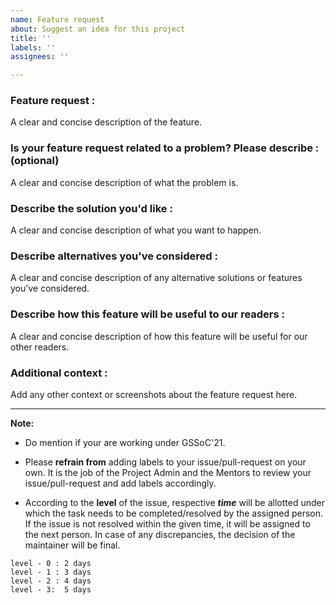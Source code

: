 ```yaml
---
name: Feature request
about: Suggest an idea for this project
title: ''
labels: ''
assignees: ''

---
```


### Feature request :
A clear and concise description of the feature.

### Is your feature request related to a problem? Please describe : (optional)
A clear and concise description of what the problem is. 

### Describe the solution you'd like :
A clear and concise description of what you want to happen.

### Describe alternatives you've considered :
A clear and concise description of any alternative solutions or features you've considered.

### Describe how this feature will be useful to our readers :
A clear and concise description of how this feature will be useful for our  other readers.

### Additional context :
Add any other context or screenshots about the feature request here.

<hr/>


**Note:**
* Do mention if your are working under GSSoC'21.

* Please **refrain from** adding labels to your issue/pull-request on your own. It is the job of the Project Admin and the Mentors to review your issue/pull-request and add labels accordingly.
*  According to the **level** of the issue, respective ***time*** will be allotted under which the task needs to be completed/resolved by the assigned person. If the issue is not resolved within the given time, it will be assigned to the next person. In case of any discrepancies, the decision of the maintainer will be final.

```
level - 0 : 2 days
level - 1 : 3 days
level - 2 : 4 days
level - 3:  5 days
```
